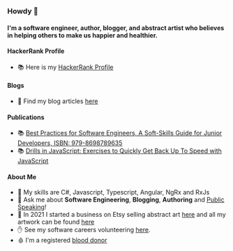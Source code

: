 ### Howdy 👋

#### I'm a software engineer, author, blogger, and abstract artist who believes in helping others to make us happier and healthier.

#### HackerRank Profile
- 📚 Here is my [HackerRank Profile](https://www.hackerrank.com/marklowg)

#### Blogs
- 📝 Find my blog articles [here](https://github.com/georgemarklow/georgemarklow/blob/main/SUMMARY.md#articles-ive-published)

#### Publications
- 📚 [Best Practices for Software Engineers, A Soft-Skills Guide for Junior Developers, ISBN: 979-8698789635](https://www.amazon.co.uk/Best-Practices-Software-Engineers-Soft-Skills-ebook/dp/B08L17JZCH/ref=tmm_kin_swatch_0?_encoding=UTF8&qid=1606414420&sr=1-1-69f2aa40-4718-4485-ba0d-6c4119696677)
- 📚 [Drills in JavaScript: Exercises to Quickly Get Back Up To Speed with JavaScript](https://www.amazon.co.uk/Drills-JavaScript-Exercises-Quickly-Speed-ebook/dp/B096WBLJ23/ref=sr_1_1?dchild=1&keywords=drill+in+javascript&qid=1623352070&sr=8-1)

#### About Me
- 🌱 My skills are C#, Javascript, Typescript, Angular, NgRx and RxJs
- 💬 Ask me about **Software Engineering**, **Blogging**, **Authoring** and [Public Speaking](https://github.com/georgemarklow/georgemarklow/blob/main/SUMMARY.md#careers-in-software-engineering)! 
- 🎨 In 2021 I started a business on Etsy selling abstract art [here](https://www.porgiepuddingandpie.com/gallery) and all my artwork can be found [here](https://www.instagram.com/george.marklow.art/)
- ✋ See my software careers volunteering [here](https://github.com/georgemarklow/georgemarklow/blob/main/SUMMARY.md#careers-in-software-engineering).
- 🩸 I'm a registered [blood donor](https://www.blood.co.uk/)
